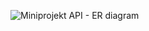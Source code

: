 ![Miniprojekt API - ER diagram](https://github.com/HjalmarStranninge/Miniprojekt-API/assets/145759904/268e4980-b4a8-4be5-8573-b0eddbe8c78e)
